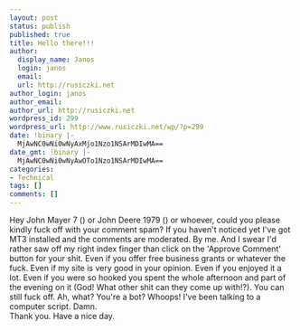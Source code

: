 ```yaml
---
layout: post
status: publish
published: true
title: Hello there!!!
author:
  display_name: Janos
  login: janos
  email: 
  url: http://rusiczki.net
author_login: janos
author_email: 
author_url: http://rusiczki.net
wordpress_id: 299
wordpress_url: http://www.rusiczki.net/wp/?p=299
date: !binary |-
  MjAwNC0wNi0wNyAxMjo1Nzo1NSArMDIwMA==
date_gmt: !binary |-
  MjAwNC0wNi0wNyAwOTo1Nzo1NSArMDIwMA==
categories:
- Technical
tags: []
comments: []
---
```

<p>Hey John Mayer 7 (<a href="mailto:" title="Here spambottie, here, here!"></a>) or John Deere 1979 (<a href="mailto:" title="Yes, spambottie, come, eat his address!"></a>) or whoever, could you please kindly fuck off with your comment spam? If you haven't noticed yet I've got MT3 installed and the comments are moderated. By me. And I swear I'd rather saw off my right index finger than click on the 'Approve Comment' button for your shit. Even if you offer free business grants or whatever the fuck. Even if my site is very good in your opinion. Even if you enjoyed it a lot. Even if you were so hooked you spent the whole afternoon and part of the evening on it (God! What other shit can they come up with!?). You can still fuck off. Ah, what? You're a bot? Whoops! I've been talking to a computer script. Damn.<br />
Thank you. Have a nice day.</p>
